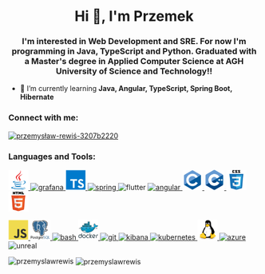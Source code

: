 <h1 align="center">Hi 👋, I'm Przemek</h1>
<h3 align="center">I'm interested in Web Development and SRE. For now I'm programming in Java, TypeScript and Python. Graduated with a Master's degree in Applied Computer Science at AGH University of Science and Technology!!</h3>

- 🌱 I’m currently learning **Java, Angular, TypeScript, Spring Boot, Hibernate**

<h3 align="left">Connect with me:</h3>
<p align="left">
<a href="https://linkedin.com/in/przemysław-rewiś-3207b2220" target="blank"><img align="center" src="https://raw.githubusercontent.com/rahuldkjain/github-profile-readme-generator/master/src/images/icons/Social/linked-in-alt.svg" alt="przemysław-rewiś-3207b2220" height="30" width="40" /></a>
</p>

<h3 align="left">Languages and Tools:</h3>
<p align="left"> <a href="https://www.java.com" target="_blank" rel="noreferrer">
        <img src="https://raw.githubusercontent.com/devicons/devicon/master/icons/java/java-original.svg" alt="java"
            width="40" height="40" /> </a>
    <a href="https://grafana.com" target="_blank" rel="noreferrer"> <img
            src="https://www.vectorlogo.zone/logos/grafana/grafana-icon.svg" alt="grafana" width="40" height="40" />
             <img
                    src="https://raw.githubusercontent.com/devicons/devicon/master/icons/typescript/typescript-original.svg"
                    alt="typescript" width="40" height="40" /> </a> <a href="https://unrealengine.com/" target="_blank"
                rel="noreferrer">
    </a> <a href="https://spring.io/" target="_blank" rel="noreferrer"> <img
            src="https://www.vectorlogo.zone/logos/springio/springio-icon.svg" alt="spring" width="40" height="40" />
    </a>
            <img src="https://www.vectorlogo.zone/logos/flutterio/flutterio-icon.svg" alt="flutter" width="40"
            height="40" /> </a>
            <a href="https://angular.io" target="_blank" rel="noreferrer"> <img src="https://angular.io/assets/images/logos/angular/angular.svg" alt="angular" width="40" height="40"/> </a>
    <a href="https://www.cprogramming.com/" target="_blank" rel="noreferrer"> <img
            src="https://raw.githubusercontent.com/devicons/devicon/master/icons/c/c-original.svg" alt="c" width="40"
            height="40" /> </a> <a href="https://www.w3schools.com/cpp/" target="_blank" rel="noreferrer"> <img
            src="https://raw.githubusercontent.com/devicons/devicon/master/icons/cplusplus/cplusplus-original.svg"
            alt="cplusplus" width="40" height="40" /> </a> <a href="https://www.w3schools.com/css/" target="_blank"
        rel="noreferrer"> <img
            src="https://raw.githubusercontent.com/devicons/devicon/master/icons/css3/css3-original-wordmark.svg"
            alt="css3" width="40" height="40" /> </a> <a href="https://www.w3.org/html/" target="_blank"
        rel="noreferrer"> <img
            src="https://raw.githubusercontent.com/devicons/devicon/master/icons/html5/html5-original-wordmark.svg"
            alt="html5" width="40" height="40" /> </a> <a href="https://developer.mozilla.org/en-US/docs/Web/JavaScript"
        target="_blank" rel="noreferrer"> 
        </p>
<p align="left">                    
                    <img
            src="https://raw.githubusercontent.com/devicons/devicon/master/icons/javascript/javascript-original.svg"
            alt="javascript" width="40" height="40" /> </a> <a href="https://www.linux.org/" target="_blank"
        rel="noreferrer"> <img
                src="https://raw.githubusercontent.com/devicons/devicon/master/icons/postgresql/postgresql-original-wordmark.svg"
                alt="postgresql" width="40" height="40" /> </a> <a href="https://www.python.org" target="_blank"
            rel="noreferrer">
             <a href="https://www.gnu.org/software/bash/" target="_blank"
                rel="noreferrer"> <img src="https://www.vectorlogo.zone/logos/gnu_bash/gnu_bash-icon.svg" alt="bash"
                    width="40" height="40" /> </a>
            <a href="https://www.docker.com/" target="_blank" rel="noreferrer"> <img
                    src="https://raw.githubusercontent.com/devicons/devicon/master/icons/docker/docker-original-wordmark.svg"
                    alt="docker" width="40" height="40" /> </a> <a href="https://flutter.dev" target="_blank"
                rel="noreferrer">
                <a href="https://git-scm.com/" target="_blank" rel="noreferrer"> <img
                    src="https://www.vectorlogo.zone/logos/git-scm/git-scm-icon.svg" alt="git" width="40" height="40" />
            </a> <a href="https://www.elastic.co/kibana" target="_blank" rel="noreferrer"> <img
                    src="https://www.vectorlogo.zone/logos/elasticco_kibana/elasticco_kibana-icon.svg" alt="kibana"
                    width="40" height="40" /> </a> <a href="https://kubernetes.io" target="_blank" rel="noreferrer">
                                    <img src="https://www.vectorlogo.zone/logos/kubernetes/kubernetes-icon.svg" alt="kubernetes" width="40"
                    height="40" /> </a> <a href="https://www.linux.org/" target="_blank" rel="noreferrer"> <img
                    src="https://raw.githubusercontent.com/devicons/devicon/master/icons/linux/linux-original.svg"
                    alt="linux" width="40" height="40" /> </a> 
        <a href="https://azure.microsoft.com/en-in/" target="_blank" rel="noreferrer"> <img
            src="https://www.vectorlogo.zone/logos/microsoft_azure/microsoft_azure-icon.svg" alt="azure"
            width="40" height="40" /> </a>
                 <img
                    src="https://raw.githubusercontent.com/kenangundogan/fontisto/036b7eca71aab1bef8e6a0518f7329f13ed62f6b/icons/svg/brand/unreal-engine.svg"
                    alt="unreal" width="40" height="40" /> </a>
</p>

<p><img align="left" src="https://github-readme-stats.vercel.app/api/top-langs?username=przemyslawrewis&show_icons=true&theme=highcontrast&locale=en&layout=compact" alt="przemyslawrewis" /></p>

<p>&nbsp;<img align="center" src="https://github-readme-stats.vercel.app/api?username=przemyslawrewis&show_icons=true&theme=highcontrast&locale=en" alt="przemyslawrewis" /></p>
